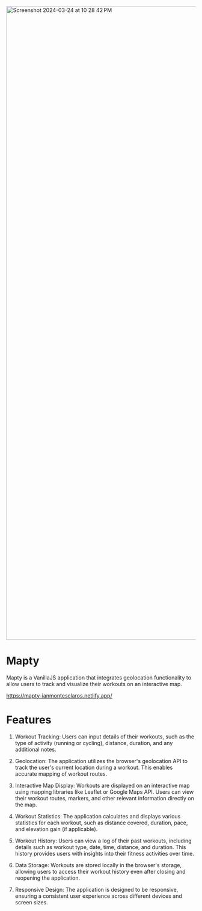 <img width="1686" alt="Screenshot 2024-03-24 at 10 28 42 PM" src="https://github.com/ianMontesclaros/mapty/assets/122757362/1be4ddd6-14e0-488e-834a-7c4173417e0f">

# Mapty

Mapty is a VanillaJS application that integrates geolocation functionality to allow users to track and visualize their workouts on an interactive map.

https://mapty-ianmontesclaros.netlify.app/

# Features

1. Workout Tracking: Users can input details of their workouts, such as the type of activity (running or cycling), distance, duration, and any additional notes.

2. Geolocation: The application utilizes the browser's geolocation API to track the user's current location during a workout. This enables accurate mapping of workout routes.

3. Interactive Map Display: Workouts are displayed on an interactive map using mapping libraries like Leaflet or Google Maps API. Users can view their workout routes, markers, and other relevant information directly on the map.

4. Workout Statistics: The application calculates and displays various statistics for each workout, such as distance covered, duration, pace, and elevation gain (if applicable).

5. Workout History: Users can view a log of their past workouts, including details such as workout type, date, time, distance, and duration. This history provides users with insights into their fitness activities over time.

6. Data Storage: Workouts are stored locally in the browser's storage, allowing users to access their workout history even after closing and reopening the application.

7. Responsive Design: The application is designed to be responsive, ensuring a consistent user experience across different devices and screen sizes.
